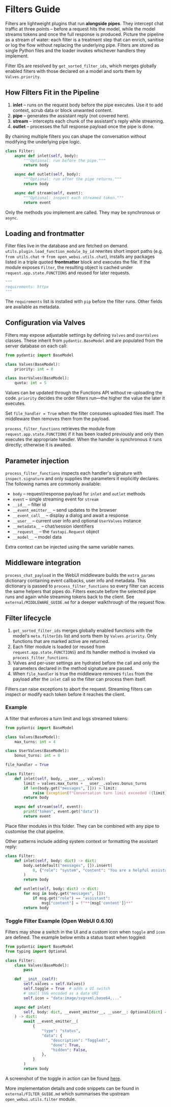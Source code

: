 # Filters Guide

Filters are lightweight plugins that run **alongside pipes**.  They intercept chat
traffic at three points – before a request hits the model, while the model streams
tokens and once the full response is produced.  Picture the pipeline as a stream of
water: each filter is a treatment step that can enrich, sanitise or log the flow
without replacing the underlying pipe.  Filters are stored as single Python files
and the loader invokes whichever handlers they implement.

Filter IDs are resolved by `get_sorted_filter_ids`, which merges globally enabled
filters with those declared on a model and sorts them by `Valves.priority`.

## How Filters Fit in the Pipeline

1. **inlet** – runs on the request body before the pipe executes. Use it to add
   context, scrub data or block unwanted content.
2. **pipe** – generates the assistant reply (not covered here).
3. **stream** – intercepts each chunk of the assistant's reply while streaming.
4. **outlet** – processes the full response payload once the pipe is done.

By chaining multiple filters you can shape the conversation without modifying the
underlying pipe logic.

```python
class Filter:
    async def inlet(self, body):
        """Optional: run before the pipe."""
        return body

    async def outlet(self, body):
        """Optional: run after the pipe returns."""
        return body

    async def stream(self, event):
        """Optional: inspect each streamed token."""
        return event
```

Only the methods you implement are called. They may be synchronous or `async`.

## Loading and frontmatter

Filter files live in the database and are fetched on demand.
`utils.plugin.load_function_module_by_id` rewrites short import paths (e.g.
`from utils.chat` → `from open_webui.utils.chat`), installs any packages listed
in a triple quoted **frontmatter** block and executes the file. If the module
exposes `Filter`, the resulting object is cached under
`request.app.state.FUNCTIONS` and reused for later requests.

```python
"""
requirements: httpx
"""
```

The `requirements` list is installed with `pip` before the filter runs. Other
fields are available as metadata.

## Configuration via Valves

Filters may expose adjustable settings by defining `Valves` and `UserValves`
classes. These inherit from `pydantic.BaseModel` and are populated from the
server database on each call:

```python
from pydantic import BaseModel

class Valves(BaseModel):
    priority: int = 0

class UserValves(BaseModel):
    quota: int = 5
```

Values can be updated through the Functions API without re-uploading the code.
`priority` decides the order filters run—the higher the value the later it
executes.

Set `file_handler = True` when the filter consumes uploaded files itself. The
middleware then removes them from the payload.

`process_filter_functions` retrieves the module from
`request.app.state.FUNCTIONS` if it has been loaded previously and only then
executes the appropriate handler. When the handler is synchronous it runs
directly; otherwise it is awaited.

## Parameter injection

`process_filter_functions` inspects each handler's signature with
`inspect.signature` and only supplies the parameters it explicitly declares. The
following names are commonly available:

- `body` – request/response payload for `inlet` and `outlet` methods
- `event` – single streaming event for `stream`
- `__id__` – filter id
- `__event_emitter__` – send updates to the browser
- `__event_call__` – display a dialog and await a response
- `__user__` – current user info and optional `UserValves` instance
- `__metadata__` – chat/session identifiers
- `__request__` – the `fastapi.Request` object
- `__model__` – model data

Extra context can be injected using the same variable names.

## Middleware integration

`process_chat_payload` in the WebUI middleware builds the `extra_params`
dictionary containing event callbacks, user info and metadata.  This dictionary
is passed to `process_filter_functions` so every filter can access the same
helpers that pipes do.  Filters execute before the selected pipe runs and again
while streaming tokens back to the client.  See
`external/MIDDLEWARE_GUIDE.md` for a deeper walkthrough of the request flow.

## Filter lifecycle

1. `get_sorted_filter_ids` merges globally enabled functions with the
   model's `meta.filterIds` list and sorts them by `Valves.priority`. Only
   functions that are marked active are returned.
2. Each filter module is loaded (or reused from
   `request.app.state.FUNCTIONS`) and its handler method is invoked via
   `process_filter_functions`.
3. Valves and per‑user settings are hydrated before the call and only the
   parameters declared in the method signature are passed.
4. When `file_handler` is true the middleware removes `files` from the payload
   after the `inlet` call so the filter can process them itself.

Filters can raise exceptions to abort the request. Streaming filters can inspect
or modify each token before it reaches the client.

### Example

A filter that enforces a turn limit and logs streamed tokens:

```python
from pydantic import BaseModel

class Valves(BaseModel):
    max_turns: int = 4

class UserValves(BaseModel):
    bonus_turns: int = 0

file_handler = True

class Filter:
    def inlet(self, body, __user__, valves):
        limit = valves.max_turns + __user__.valves.bonus_turns
        if len(body.get("messages", [])) > limit:
            raise Exception(f"Conversation turn limit exceeded ({limit})")
        return body

    async def stream(self, event):
        print("token", event.get("data"))
        return event
```

Place filter modules in this folder. They can be combined with any pipe to
customise the chat pipeline.

Other patterns include adding system context or formatting the assistant reply:

```python
class Filter:
    def inlet(self, body: dict) -> dict:
        body.setdefault("messages", []).insert(
            0, {"role": "system", "content": "You are a helpful assistant."}
        )
        return body

    def outlet(self, body: dict) -> dict:
        for msg in body.get("messages", []):
            if msg.get("role") == "assistant":
                msg["content"] = f"**{msg['content']}**"
        return body
```

### Toggle Filter Example (Open WebUI 0.6.10)

Filters may show a switch in the UI and a custom icon when `toggle` and `icon`
are defined. The example below emits a status toast when toggled:

```python
from pydantic import BaseModel
from typing import Optional

class Filter:
    class Valves(BaseModel):
        pass

    def __init__(self):
        self.valves = self.Valves()
        self.toggle = True  # adds a UI switch
        # small SVG encoded as a data URI
        self.icon = "data:image/svg+xml;base64,..."

    async def inlet(
        self, body: dict, __event_emitter__, __user__: Optional[dict] = None
    ) -> dict:
        await __event_emitter__(
            {
                "type": "status",
                "data": {
                    "description": "Toggled!",
                    "done": True,
                    "hidden": False,
                },
            }
        )
        return body
```

A screenshot of the toggle in action can be found [here](https://docs.openwebui.com/assets/images/toggle-filter-491e8306ef6b94f72cd5236c7944043d.png).

More implementation details and code snippets can be found in
`external/FILTER_GUIDE.md` which summarises the upstream
`open_webui.utils.filter` module.
